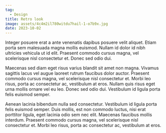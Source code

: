 ```yaml
---
tag:
  - Design
title: Retro look
image: assets/4c4m2il780witdu7hail-1-o7b9x.jpg
date: 2023-10-02
---
```


Integer posuere erat a ante venenatis dapibus posuere velit aliquet. Etiam porta sem malesuada magna mollis euismod. Nullam id dolor id nibh ultricies vehicula ut id elit. Praesent commodo cursus magna, vel scelerisque nisl consectetur et. Donec sed odio dui.

Maecenas sed diam eget risus varius blandit sit amet non magna. Vivamus sagittis lacus vel augue laoreet rutrum faucibus dolor auctor. Praesent commodo cursus magna, vel scelerisque nisl consectetur et. Morbi leo risus, porta ac consectetur ac, vestibulum at eros. Nullam quis risus eget urna mollis ornare vel eu leo. Donec sed odio dui. Vestibulum id ligula porta felis euismod semper.

Aenean lacinia bibendum nulla sed consectetur. Vestibulum id ligula porta felis euismod semper. Duis mollis, est non commodo luctus, nisi erat porttitor ligula, eget lacinia odio sem nec elit. Maecenas faucibus mollis interdum. Praesent commodo cursus magna, vel scelerisque nisl consectetur et. Morbi leo risus, porta ac consectetur ac, vestibulum at eros.
